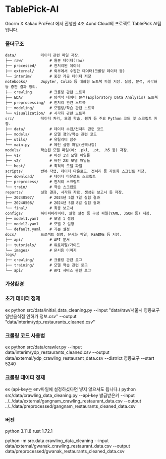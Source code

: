 # TablePick-AI
Goorm X Kakao ProFect 에서 진행한 4조 4und Cloud의 프로젝트 TablePick AI팀 입니다.

### 폴더구조
```
data/	        데이터 관련 파일 저장.
├── raw/            # 원본 데이터(raw)
├── processed/      # 전처리된 데이터
├── external/       # 외부에서 수집한 데이터(크롤링 데이터 등)
└── interim/        # 중간 가공 데이터 저장
notebooks/      Jupyter, Colab 등 대화형 노트북 파일 저장. 실험, 분석, 시각화 등 중간 결과 정리.
├── crawling        # 크롤링 관련 노트북
├── EDA/            # 탐색적 데이터 분석(Exploratory Data Analysis) 노트북
├── preprocessing/  # 전처리 관련 노트북
├── modeling/       # 모델링/학습 관련 노트북
└── visualization/  # 시각화 관련 노트북
src/            데이터 처리, 모델 학습, 평가 등 주요 Python 코드 및 스크립트 저장.
├── data/           # 데이터 수집/전처리 관련 코드
├── models/         # 모델 정의/학습 관련 코드
├── utils/          # 유틸리티 함수
└── main.py         # 메인 실행 파일(선택사항)
models/	        학습된 모델 파일(예: .pkl, .pt, .h5 등) 저장.
├── v1/             # 버전 1의 모델 파일들
├── v2/             # 버전 2의 모델 파일들
└── best/           # 최적의 모델 파일
scripts/	    반복 작업, 데이터 다운로드, 전처리 등 자동화 스크립트 저장.
├── download/       # 데이터 다운로드 스크립트
├── preprocess/     # 전처리 스크립트
└── train/          # 학습 스크립트
reports/	    실험 결과, 시각화 자료, 생성된 보고서 등 저장.
├── 20240507/       # 2024년 5월 7일 실험 결과
├── 20240508/       # 2024년 5월 8일 실험 결과
└── final/          # 최종 보고서
configs/	    하이퍼파라미터, 실험 설정 등 구성 파일(YAML, JSON 등) 저장.
├── model1.yaml     # 모델 1 설정
├── model2.yaml     # 모델 2 설정
└── default.yaml    # 기본 설정
docs/	        프로젝트 설명, 문서화 파일, README 등 저장.
├── api/            # API 문서
├── tutorials/      # 튜토리얼/가이드
└── images/         # 문서용 이미지
logs/
├── crawling/       # 크롤링 관련 로그
├── training/       # 모델 학습 관련 로그
└── api/            # API 서비스 관련 로그
```

### 가상환경


### 초기 데이터 정제
ex
python src/data/initial_data_cleaning.py --input "data/raw/서울시 영등포구 일반음식점 인허가 정보.csv" --output "data/interim/ydp_restaurants_cleaned.csv"

### 크롤링 코드 사용법
ex
python src/data/crawler.py --input data/interim/ydp_restaurants_cleaned.csv --output data/external/ydp_crawling_restaurant_data.csv --district 영등포구 --start 5240

### 크롤링 데이터 정제
ex (api-key는 env파일에 설정하셨다면 넣지 않으셔도 됩니다.)
python src/data/crawling_data_cleaning.py --api-key 발급받은키 --input ../../data/external/gangnam_crawling_restaurant_data.csv --output ../../data/preprocessed/gangnam_restaurants_cleaned_data.csv

### 버전
python 3.11.8
rust 1.72.1

python -m src.data.crawling_data_cleaning --input data/external/gwanak_crawling_restaurant_data.csv --output data/preprocessed/gwanak_restaurants_cleaned_data.csv